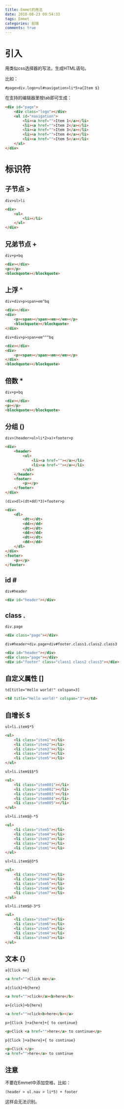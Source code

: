 ```yaml
---
title: Emmet的用法
date: 2018-08-23 09:54:33
tags: Emmet
categories: 前端
comments: true
---
```

# 引入

用类似css选择器的写法，生成HTML语句。

比如：

```Emmet
#page>div.logo+ul#navigation>li*5>a{Item $}
```

在支持的编辑器里按tab即可生成：

```html
<div id="page">
    <div class="logo"></div>
    <ul id="navigation">
        <li><a href="">Item 1</a></li>
        <li><a href="">Item 2</a></li>
        <li><a href="">Item 3</a></li>
        <li><a href="">Item 4</a></li>
        <li><a href="">Item 5</a></li>
    </ul>
</div>
```

<!-- more -->

# 标识符

## 子节点 >

```Emmet
div>ul>li
```

```html
<div>
    <ul>
        <li></li>
    </ul>
</div>
```

## 兄弟节点 +

```Emmet
div+p+bq
```

```html
<div></div>
<p></p>
<blockquote></blockquote>
```

## 上浮 ^

```Emmet
div+div>p>span+em^bq 
```

```html
<div></div>
<div>
    <p><span></span><em></em></p>
    <blockquote></blockquote>
</div>
```

```Emmet
div+div>p>span+em^^^bq
```

```html
<div></div>
<div>
    <p><span></span><em></em></p>
</div>
<blockquote></blockquote>
```

## 倍数 *

```Emmet
div+p+bq
```

```html
<div></div>
<p></p>
<blockquote></blockquote>
```

## 分组 ()

```Emmet
div>(header>ul>li*2>a)+footer>p
```

```html
<div>
    <header>
        <ul>
            <li><a href=""></a></li>
            <li><a href=""></a></li>
        </ul>
    </header>
    <footer>
        <p></p>
    </footer>
</div>
```

```Emmet
(div>dl>(dt+dd)*3)+footer>p
```

```html
<div>
    <dl>
        <dt></dt>
        <dd></dd>
        <dt></dt>
        <dd></dd>
        <dt></dt>
        <dd></dd>
    </dl>
</div>
<footer>
    <p></p>
</footer>
```

## id \#

```Emmet
div#header
```

```html
<div id="header"></div>
```

## class .

```Emmet
div.page
```

```html
<div class="page"></div>
```

```Emmet
div#header+div.page+div#footer.class1.class2.class3
```

```html
<div id="header"></div>
<div class="page"></div>
<div id="footer" class="class1 class2 class3"></div>
```

## 自定义属性 []

```Emmet
td[title="Hello world!" colspan=3]
```

```html
<td title="Hello world!" colspan="3"></td>
```

## 自增长 $

```Emmet
ul>li.item$*5
```

```html
<ul>
    <li class="item1"></li>
    <li class="item2"></li>
    <li class="item3"></li>
    <li class="item4"></li>
    <li class="item5"></li>
</ul>
```

```Emmet
ul>li.item$$$*5
```

```html
<ul>
    <li class="item001"></li>
    <li class="item002"></li>
    <li class="item003"></li>
    <li class="item004"></li>
    <li class="item005"></li>
</ul>
```

```Emmet
ul>li.item$@-*5
```

```html
<ul>
    <li class="item5"></li>
    <li class="item4"></li>
    <li class="item3"></li>
    <li class="item2"></li>
    <li class="item1"></li>
</ul>
```

```Emmet
ul>li.item$@3*5
```

```html
<ul>
    <li class="item3"></li>
    <li class="item4"></li>
    <li class="item5"></li>
    <li class="item6"></li>
    <li class="item7"></li>
</ul>
```

```Emmet
ul>li.item$@-3*5
```

```html
<ul>
    <li class="item7"></li>
    <li class="item6"></li>
    <li class="item5"></li>
    <li class="item4"></li>
    <li class="item3"></li>
</ul>
```

## 文本 {}

```Emmet
a{Click me}
```

```html
<a href="">Click me</a>
```

```Emmet
a{click}+b{here}
```

```html
<a href="">click</a><b>here</b>
```

```Emmet
a>{click}+b{here}
```

```html
<a href="">click<b>here</b></a>
```

```Emmet
p>{Click }+a{here}+{ to continue}
```

```html
<p>Click <a href="">here</a> to continue</p>
```

```Emmet
p{Click }+a{here}+{ to continue}
```

```html
<p>Click </p>
<a href="">here</a> to continue
```

## 注意
不要在Emmet中添加空格，比如：
```Emmet
(header > ul.nav > li*5) + footer
```
这样会无法识别。